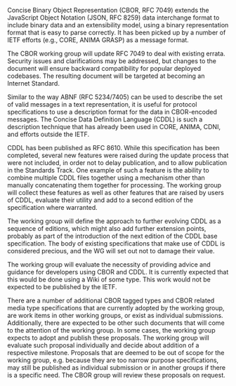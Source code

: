 Concise Binary Object Representation (CBOR, RFC 7049) extends the JavaScript
Object Notation (JSON, RFC 8259) data interchange format to include binary
data and an extensibility model, using a binary representation format that
is easy to parse correctly. It has been picked up by a number of IETF
efforts (e.g., CORE, ANIMA GRASP) as a message format.

The CBOR working group will update RFC 7049 to deal with existing errata. Security
issues and clarifications may be addressed, but changes to the document will
ensure backward compatibility for popular deployed codebases. The resulting
document will be targeted at becoming an Internet Standard.

Similar to the way ABNF (RFC 5234/7405) can be used to describe the set of
valid messages in a text representation, it is useful for protocol
specifications to use a description format for the data in CBOR-encoded
messages. The Concise Data Definition Language (CDDL) is such a description
technique that has already been used in CORE, ANIMA, CDNI, and efforts
outside the IETF.

CDDL has been published as RFC 8610. While this specification has been
completed, several new features were raised during the update process that
were not included, in order not to delay publication, and to allow
publication in the Standards Track. One example of such a feature is the
ability to combine multiple CDDL files together using a mechanism other than
manually concatenating them together for processing. The working group will
collect these features as well as other features that are raised by users of
CDDL, evaluate their utility and add to a second edition of the
specification where warranted.

The working group will define the approach to further evolving CDDL as a
sequence of editions, which might also add further extension points,
probably as part of the introduction of the next edition of the CDDL base
specification. The body of existing specifications that make use of CDDL is
considered precious, and the WG will set out not to damage their value.

The working group will evaluate the necessity of providing advice and
guidance for developers using CBOR and CDDL. It is currently expected that
this would be done using a Wiki of some type. This work would not be
expected to be published by the IETF.

There are a number of additional CBOR tagged types and CBOR related media type
specifications that are currently adopted by the working group, 
are work items in other working groups, or exist as individual
submissions. Additionally, there are expected to be other such documents
that will come to the attention of the working group. In some cases, the
working group expects to adopt and publish these proposals.
The working group will evaluate such proposal individually and decide about 
addition of a respective milestone. Proposals that are deemed to be out of 
scope for the working group, e.g. because they are too narrow purpose 
specifications, may still be published as individual submission or in another 
groups if there is a specific need. The CBOR group will review these proposals 
on request.